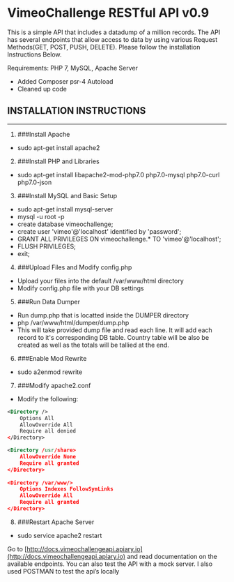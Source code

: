 # VimeoChallenge RESTful API v0.9
This is a simple API that includes a datadump of a million records. The API has several endpoints that allow access to data by using various Request Methods(GET, POST, PUSH, DELETE). 
Please follow the installation Instructions Below.

Requirements: PHP 7, MySQL, Apache Server

  * Added Composer psr-4 Autoload 
  * Cleaned up code

## INSTALLATION INSTRUCTIONS
------------------------------------------------------------------------------

1. ###Install Apache
  - sudo apt-get install apache2

2. ###Install PHP and Libraries
  - sudo apt-get install libapache2-mod-php7.0 php7.0-mysql php7.0-curl php7.0-json

3. ###Install MySQL and Basic Setup
  - sudo apt-get install mysql-server
  - mysql -u root -p
  - create database vimeochallenge;
  - create user 'vimeo'@'localhost' identified by 'password';
  - GRANT ALL PRIVILEGES ON vimeochallenge.* TO 'vimeo'@'localhost';
  - FLUSH PRIVILEGES;
  - exit;

4. ###Upload Files and Modify config.php
  - Upload your files into the default /var/www/html directory
  - Modify config.php file with your DB settings

5. ###Run Data Dumper
  - Run dump.php that is locatted inside the DUMPER directory
  - php /var/www/html/dumper/dump.php
  - This will take provided dump file and read each line.  It will add each record to it's corresponding DB table. Country table will be also be created as well as the totals will be tallied at the end.

6. ###Enable Mod Rewrite
  - sudo a2enmod rewrite

7. ###Modify apache2.conf
  - Modify the following: 
```xml
<Directory />
    Options All 
    AllowOverride All 
    Require all denied
</Directory>

<Directory /usr/share>
    AllowOverride None 
    Require all granted 
</Directory> 
 
<Directory /var/www/> 
    Options Indexes FollowSymLinks 
    AllowOverride All 
    Require all granted 
</Directory>
```

8. ###Restart Apache Server
  - sudo service apache2 restart

Go to [http://docs.vimeochallengeapi.apiary.io](http://docs.vimeochallengeapi.apiary.io) and read documentation on the available endpoints.  You can also test the API with a mock server. I also used POSTMAN to test the api’s locally
